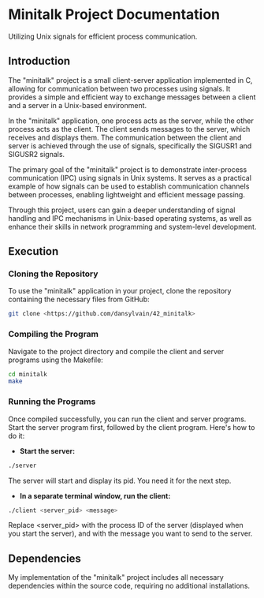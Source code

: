 # Minitalk Project Documentation
Utilizing Unix signals for efficient process communication.
## Introduction
The "minitalk" project is a small client-server application implemented in C, allowing for communication between two processes using signals. It provides a simple and efficient way to exchange messages between a client and a server in a Unix-based environment.

In the "minitalk" application, one process acts as the server, while the other process acts as the client. The client sends messages to the server, which receives and displays them. The communication between the client and server is achieved through the use of signals, specifically the SIGUSR1 and SIGUSR2 signals.

The primary goal of the "minitalk" project is to demonstrate inter-process communication (IPC) using signals in Unix systems. It serves as a practical example of how signals can be used to establish communication channels between processes, enabling lightweight and efficient message passing.

Through this project, users can gain a deeper understanding of signal handling and IPC mechanisms in Unix-based operating systems, as well as enhance their skills in network programming and system-level development.
## Execution
### Cloning the Repository
To use the "minitalk" application in your project, clone the repository containing the necessary files from GitHub:

```bash
git clone <https://github.com/dansylvain/42_minitalk>
```
### Compiling the Program
Navigate to the project directory and compile the client and server programs using the Makefile:
```bash
cd minitalk
make
```
### Running the Programs
Once compiled successfully, you can run the client and server programs. Start the server program first, followed by the client program. Here's how to do it:<br>
* **Start the server:**
```bash
./server
```
The server will start and display its pid. You need it for the next step.<br>
* **In a separate terminal window, run the client:**
```bash
./client <server_pid> <message>
```
Replace <server_pid> with the process ID of the server (displayed when you start the server), and <message> with the message you want to send to the server.

## Dependencies
My implementation of the "minitalk" project includes all necessary dependencies within the source code, requiring no additional installations.
